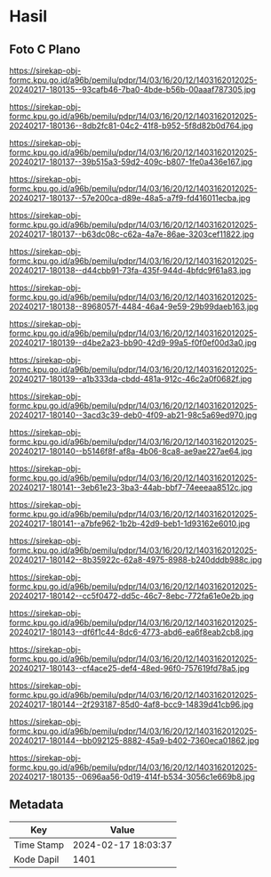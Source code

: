 # Hasil

## Foto C Plano

https://sirekap-obj-formc.kpu.go.id/a96b/pemilu/pdpr/14/03/16/20/12/1403162012025-20240217-180135--93cafb46-7ba0-4bde-b56b-00aaaf787305.jpg

https://sirekap-obj-formc.kpu.go.id/a96b/pemilu/pdpr/14/03/16/20/12/1403162012025-20240217-180136--8db2fc81-04c2-41f8-b952-5f8d82b0d764.jpg

https://sirekap-obj-formc.kpu.go.id/a96b/pemilu/pdpr/14/03/16/20/12/1403162012025-20240217-180137--39b515a3-59d2-409c-b807-1fe0a436e167.jpg

https://sirekap-obj-formc.kpu.go.id/a96b/pemilu/pdpr/14/03/16/20/12/1403162012025-20240217-180137--57e200ca-d89e-48a5-a7f9-fd416011ecba.jpg

https://sirekap-obj-formc.kpu.go.id/a96b/pemilu/pdpr/14/03/16/20/12/1403162012025-20240217-180137--b63dc08c-c62a-4a7e-86ae-3203cef11822.jpg

https://sirekap-obj-formc.kpu.go.id/a96b/pemilu/pdpr/14/03/16/20/12/1403162012025-20240217-180138--d44cbb91-73fa-435f-944d-4bfdc9f61a83.jpg

https://sirekap-obj-formc.kpu.go.id/a96b/pemilu/pdpr/14/03/16/20/12/1403162012025-20240217-180138--8968057f-4484-46a4-9e59-29b99daeb163.jpg

https://sirekap-obj-formc.kpu.go.id/a96b/pemilu/pdpr/14/03/16/20/12/1403162012025-20240217-180139--d4be2a23-bb90-42d9-99a5-f0f0ef00d3a0.jpg

https://sirekap-obj-formc.kpu.go.id/a96b/pemilu/pdpr/14/03/16/20/12/1403162012025-20240217-180139--a1b333da-cbdd-481a-912c-46c2a0f0682f.jpg

https://sirekap-obj-formc.kpu.go.id/a96b/pemilu/pdpr/14/03/16/20/12/1403162012025-20240217-180140--3acd3c39-deb0-4f09-ab21-98c5a69ed970.jpg

https://sirekap-obj-formc.kpu.go.id/a96b/pemilu/pdpr/14/03/16/20/12/1403162012025-20240217-180140--b5146f8f-af8a-4b06-8ca8-ae9ae227ae64.jpg

https://sirekap-obj-formc.kpu.go.id/a96b/pemilu/pdpr/14/03/16/20/12/1403162012025-20240217-180141--3eb61e23-3ba3-44ab-bbf7-74eeeaa8512c.jpg

https://sirekap-obj-formc.kpu.go.id/a96b/pemilu/pdpr/14/03/16/20/12/1403162012025-20240217-180141--a7bfe962-1b2b-42d9-beb1-1d93162e6010.jpg

https://sirekap-obj-formc.kpu.go.id/a96b/pemilu/pdpr/14/03/16/20/12/1403162012025-20240217-180142--8b35922c-62a8-4975-8988-b240dddb988c.jpg

https://sirekap-obj-formc.kpu.go.id/a96b/pemilu/pdpr/14/03/16/20/12/1403162012025-20240217-180142--cc5f0472-dd5c-46c7-8ebc-772fa61e0e2b.jpg

https://sirekap-obj-formc.kpu.go.id/a96b/pemilu/pdpr/14/03/16/20/12/1403162012025-20240217-180143--df6f1c44-8dc6-4773-abd6-ea6f8eab2cb8.jpg

https://sirekap-obj-formc.kpu.go.id/a96b/pemilu/pdpr/14/03/16/20/12/1403162012025-20240217-180143--cf4ace25-def4-48ed-96f0-757619fd78a5.jpg

https://sirekap-obj-formc.kpu.go.id/a96b/pemilu/pdpr/14/03/16/20/12/1403162012025-20240217-180144--2f293187-85d0-4af8-bcc9-14839d41cb96.jpg

https://sirekap-obj-formc.kpu.go.id/a96b/pemilu/pdpr/14/03/16/20/12/1403162012025-20240217-180144--bb092125-8882-45a9-b402-7360eca01862.jpg

https://sirekap-obj-formc.kpu.go.id/a96b/pemilu/pdpr/14/03/16/20/12/1403162012025-20240217-180135--0696aa56-0d19-414f-b534-3056c1e669b8.jpg


## Metadata

| Key        | Value               |
| ---------- | ------------------- |
| Time Stamp | 2024-02-17 18:03:37 |
| Kode Dapil | 1401                |




